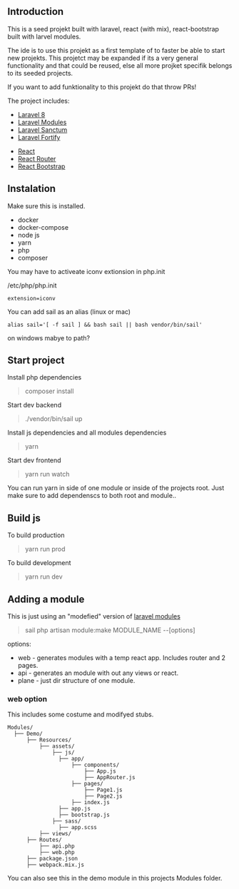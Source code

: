 ## Introduction

This is a seed projekt built with laravel, react (with mix), react-bootstrap built with larvel modules.

The ide is to use this projekt as a first template of to faster be able to start new projekts.
This projetct may be expanded if its a very general functionality and that could be reused, else all more projket specifik belongs to its seeded projects.

If you want to add funktionality to this projekt do that throw PRs!

The project includes:

-   [Laravel 8](https://laravel.com/docs/8.x)
-   [Laravel Modules](https://nwidart.com/laravel-modules/v6/introduction)
-   [Laravel Sanctum](https://laravel.com/docs/8.x/sanctum)
-   [Laravel Fortify](https://laravel.com/docs/8.x/fortify)

*   [React](https://reactjs.org/)
*   [React Router](https://reactrouter.com/)
*   [React Bootstrap](https://react-bootstrap.github.io/)

## Instalation

Make sure this is installed.

-   docker
-   docker-compose
-   node js
-   yarn
-   php
-   composer

You may have to activeate iconv extionsion in php.init

/etc/php/php.init

```
extension=iconv
```

You can add sail as an alias (linux or mac)

```
alias sail='[ -f sail ] && bash sail || bash vendor/bin/sail'
```

on windows mabye to path?

## Start project

Install php dependencies

> composer install

Start dev backend

> ./vendor/bin/sail up

Install js dependencies and all modules dependencies

> yarn

Start dev frontend

> yarn run watch

You can run yarn in side of one module or inside of the projects root.
Just make sure to add dependenscs to both root and module..

## Build js

To build production

> yarn run prod

To build development

> yarn run dev

## Adding a module

This is just using an "modefied" version of [laravel modules](https://nwidart.com/laravel-modules/v6/introduction)

> sail php artisan module:make MODULE_NAME --[options]

options:

-   web - generates modules with a temp react app. Includes router and 2 pages.
-   api - generates an module with out any views or react.
-   plane - just dir structure of one module.

### web option

This includes some costume and modifyed stubs.

```
Modules/
  ├── Demo/
      ├── Resources/
          ├── assets/
              ├── js/
                ├── app/
                    ├── components/
                        ├── App.js
                        ├── AppRouter.js
                    ├── pages/
                        ├── Page1.js
                        ├── Page2.js
                    ├── index.js
                ├── app.js
                ├── bootstrap.js
              ├── sass/
                ├── app.scss
          ├── views/
      ├── Routes/
          ├── api.php
          ├── web.php
      ├── package.json
      ├── webpack.mix.js
```

You can also see this in the demo module in this projects Modules folder.